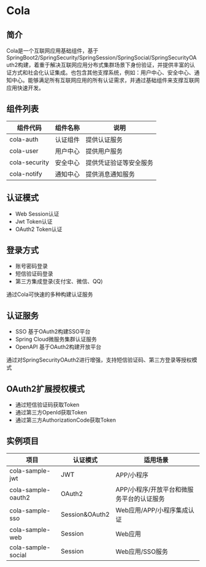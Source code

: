 # Cola 
## 简介
Cola是一个互联网应用基础组件，基于SpringBoot2/SpringSecurity/SpringSession/SpringSocial/SpringSecurityOAuth2构建，着重于解决互联网应用分布式集群场景下身份验证，并提供丰富的认证方式和社会化认证集成。也包含其他支撑系统，例如：用户中心、安全中心、通知中心。能够满足所有互联网应用的所有认证需求，并通过基础组件来支撑互联网应用快速开发。

## 组件列表
| 组件代码 | 组件名称 | 说明 |
| ------ | ------ | ------ |
| cola-auth | 认证组件 | 提供认证服务 |
| cola-user | 用户中心 | 提供用户服务 |
| cola-security | 安全中心 | 提供凭证验证等安全服务 |
| cola-notify | 通知中心 | 提供消息通知服务 |

## 认证模式
- Web Session认证
- Jwt Token认证
- OAuth2 Token认证
## 登录方式
- 账号密码登录
- 短信验证码登录
- 第三方集成登录(支付宝、微信、QQ)

通过Cola可快速的多种构建认证服务
## 认证服务
- SSO 基于OAuth2构建SSO平台
- Spring Cloud微服务集群认证服务
- OpenAPI 基于OAuth2构建开放平台

通过对SpringSecurityOAuth2进行增强，支持短信验证码、第三方登录等授权模式
## OAuth2扩展授权模式
- 通过短信验证码获取Token
- 通过第三方OpenId获取Token
- 通过第三方AuthorizationCode获取Token

## 实例项目
| 项目 | 认证模式 | 适用场景 |
| ------ | ------ | ------ |
| cola-sample-jwt | JWT |APP/小程序 |
| cola-sample-oauth2 | OAuth2 |  APP/小程序/开放平台和微服务平台的认证服务 |
| cola-sample-sso | Session&OAuth2 | Web应用/APP/小程序集成认证 |
| cola-sample-web | Session | Web应用 |
| cola-sample-social | Session | Web应用/SSO服务 |
